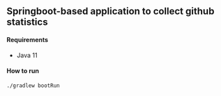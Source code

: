 ## Springboot-based application to collect github statistics

#### Requirements
- Java 11

#### How to run
`./gradlew bootRun` 